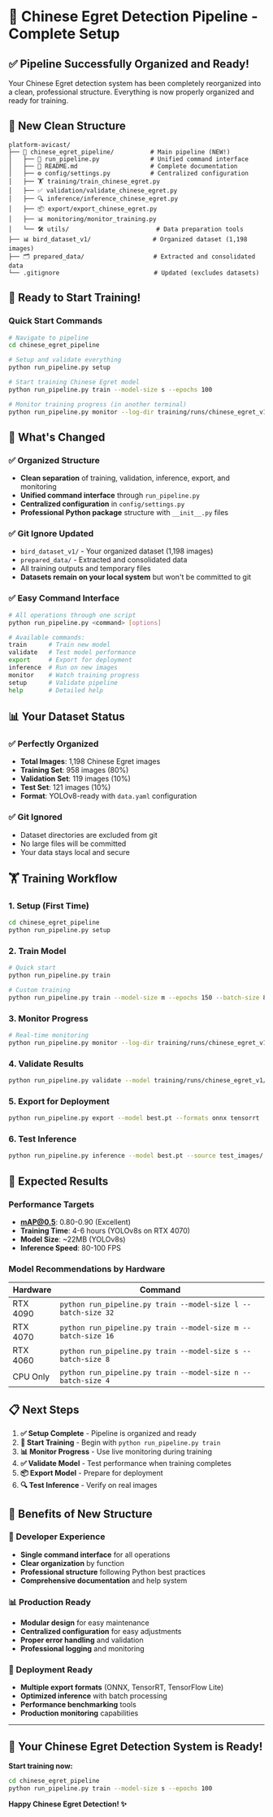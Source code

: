 # 🦆 Chinese Egret Detection Pipeline - Complete Setup

## ✅ **Pipeline Successfully Organized and Ready!**

Your Chinese Egret detection system has been completely reorganized into a clean, professional structure. Everything is now properly organized and ready for training.

## 📁 **New Clean Structure**

```
platform-avicast/
├── 🦆 chinese_egret_pipeline/          # Main pipeline (NEW!)
│   ├── 🚀 run_pipeline.py              # Unified command interface
│   ├── 📖 README.md                    # Complete documentation
│   ├── ⚙️ config/settings.py           # Centralized configuration
│   ├── 🏋️ training/train_chinese_egret.py
│   ├── ✅ validation/validate_chinese_egret.py
│   ├── 🔍 inference/inference_chinese_egret.py
│   ├── 📦 export/export_chinese_egret.py
│   ├── 📊 monitoring/monitor_training.py
│   └── 🛠️ utils/                        # Data preparation tools
├── 📊 bird_dataset_v1/                 # Organized dataset (1,198 images)
├── 🗂️ prepared_data/                   # Extracted and consolidated data
└── .gitignore                          # Updated (excludes datasets)
```

## 🚀 **Ready to Start Training!**

### **Quick Start Commands**
```bash
# Navigate to pipeline
cd chinese_egret_pipeline

# Setup and validate everything
python run_pipeline.py setup

# Start training Chinese Egret model
python run_pipeline.py train --model-size s --epochs 100

# Monitor training progress (in another terminal)
python run_pipeline.py monitor --log-dir training/runs/chinese_egret_v1 --mode live
```

## 🎯 **What's Changed**

### ✅ **Organized Structure**
- **Clean separation** of training, validation, inference, export, and monitoring
- **Unified command interface** through `run_pipeline.py`
- **Centralized configuration** in `config/settings.py`
- **Professional Python package** structure with `__init__.py` files

### ✅ **Git Ignore Updated**
- `bird_dataset_v1/` - Your organized dataset (1,198 images)
- `prepared_data/` - Extracted and consolidated data
- All training outputs and temporary files
- **Datasets remain on your local system** but won't be committed to git

### ✅ **Easy Command Interface**
```bash
# All operations through one script
python run_pipeline.py <command> [options]

# Available commands:
train      # Train new model
validate   # Test model performance
export     # Export for deployment
inference  # Run on new images
monitor    # Watch training progress
setup      # Validate pipeline
help       # Detailed help
```

## 📊 **Your Dataset Status**

### ✅ **Perfectly Organized**
- **Total Images**: 1,198 Chinese Egret images
- **Training Set**: 958 images (80%)
- **Validation Set**: 119 images (10%)
- **Test Set**: 121 images (10%)
- **Format**: YOLOv8-ready with `data.yaml` configuration

### ✅ **Git Ignored**
- Dataset directories are excluded from git
- No large files will be committed
- Your data stays local and secure

## 🏋️ **Training Workflow**

### **1. Setup** (First Time)
```bash
cd chinese_egret_pipeline
python run_pipeline.py setup
```

### **2. Train Model**
```bash
# Quick start
python run_pipeline.py train

# Custom training
python run_pipeline.py train --model-size m --epochs 150 --batch-size 8
```

### **3. Monitor Progress**
```bash
# Real-time monitoring
python run_pipeline.py monitor --log-dir training/runs/chinese_egret_v1 --mode live
```

### **4. Validate Results**
```bash
python run_pipeline.py validate --model training/runs/chinese_egret_v1/weights/best.pt
```

### **5. Export for Deployment**
```bash
python run_pipeline.py export --model best.pt --formats onnx tensorrt
```

### **6. Test Inference**
```bash
python run_pipeline.py inference --model best.pt --source test_images/ --save-images
```

## 🎯 **Expected Results**

### **Performance Targets**
- **mAP@0.5**: 0.80-0.90 (Excellent)
- **Training Time**: 4-6 hours (YOLOv8s on RTX 4070)
- **Model Size**: ~22MB (YOLOv8s)
- **Inference Speed**: 80-100 FPS

### **Model Recommendations by Hardware**
| Hardware | Command |
|----------|---------|
| RTX 4090 | `python run_pipeline.py train --model-size l --batch-size 32` |
| RTX 4070 | `python run_pipeline.py train --model-size m --batch-size 16` |
| RTX 4060 | `python run_pipeline.py train --model-size s --batch-size 8` |
| CPU Only | `python run_pipeline.py train --model-size n --batch-size 4` |

## 📋 **Next Steps**

1. **✅ Setup Complete** - Pipeline is organized and ready
2. **🚀 Start Training** - Begin with `python run_pipeline.py train`
3. **📊 Monitor Progress** - Use live monitoring during training
4. **✅ Validate Model** - Test performance when training completes
5. **📦 Export Model** - Prepare for deployment
6. **🔍 Test Inference** - Verify on real images

## 🎉 **Benefits of New Structure**

### **🔧 Developer Experience**
- **Single command interface** for all operations
- **Clear organization** by function
- **Professional structure** following Python best practices
- **Comprehensive documentation** and help system

### **📊 Production Ready**
- **Modular design** for easy maintenance
- **Centralized configuration** for easy adjustments
- **Proper error handling** and validation
- **Professional logging** and monitoring

### **🚀 Deployment Ready**
- **Multiple export formats** (ONNX, TensorRT, TensorFlow Lite)
- **Optimized inference** with batch processing
- **Performance benchmarking** tools
- **Production monitoring** capabilities

---

## 🦆 **Your Chinese Egret Detection System is Ready!**

**Start training now:**
```bash
cd chinese_egret_pipeline
python run_pipeline.py train --model-size s --epochs 100
```

**Happy Chinese Egret Detection! ✨**
